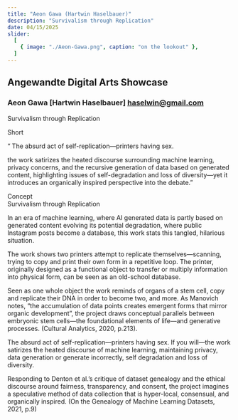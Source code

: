 ```yaml
---
title: "Aeon Gawa (Hartwin Haselbauer)"
description: "Survivalism through Replication"
date: 04/15/2025
slider:
  [
    { image: "./Aeon-Gawa.png", caption: "on the lookout" },
  ]
---
```


## Angewandte Digital Arts Showcase 
### Aeon Gawa [Hartwin Haselbauer] haselwin@gmail.com 

Survivalism through Replication <br/>

Short<br/>

“ The absurd act of self-replication—printers having sex. <br/>

the work satirizes the heated discourse surrounding machine
learning, privacy concerns, and the recursive generation
of data based on generated content, highlighting issues of
self-degradation and loss of diversity—yet it introduces an
organically inspired perspective into the debate.”<br/>

Concept <br/>
Survivalism through Replication<br/>

In an era of machine learning, where AI generated data is partly based on generated content evolving its potential degradation, where public Instagram posts become a database, this work stats this tangled, hilarious situation. <br/>

The work shows two printers attempt to replicate themselves—scanning, trying to copy and print their own form in a repetitive loop. The printer, originally designed as a functional object to transfer or multiply information into physical form, can be seen as an old-school database. <br/>

Seen as one whole object the work reminds of organs of a stem cell, copy and replicate their DNA in order to become two, and more. As Manovich notes, “the accumulation of data points creates emergent forms that mirror organic development”, the project draws conceptual parallels between embryonic stem cells—the foundational elements of life—and generative processes. (Cultural Analytics, 2020, p.213). <br/>

The absurd act of self-replication—printers having sex. If you will—the work satirizes the heated discourse of machine learning, maintaining privacy, data generation or generate incorrectly, self degradation and loss of diversity. <br/>

Responding to Denton et al.’s critique of dataset genealogy and the ethical discourse around fairness, transparency, and consent, the project imagines a speculative method of data collection that is hyper-local, consensual, and organically inspired. (On the Genealogy of Machine Learning Datasets, 2021, p.9)

